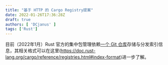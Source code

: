 ```yaml
---
title: "基于 HTTP 的 Cargo Registry提案"
date: 2022-01-26T17:36:28Z
draft: true
authors: [ 'DCjanus' ]
tags: ['Rust']
---
```


目前（2022年1月）Rust 官方的集中包管理依赖[一个 Git 仓库](https://github.com/rust-lang/crates.io-index)存储与分发索引信息，其相关格式可以在这里(https://doc.rust-lang.org/cargo/reference/registries.html#index-format)进一步了解。

